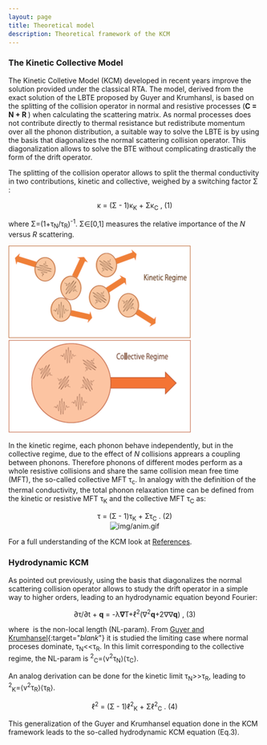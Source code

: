 ```yaml
---
layout: page
title: Theoretical model 
description: Theoretical framework of the KCM 
---
```


### The Kinetic Collective Model

The Kinetic Colletive Model (KCM) developed in recent years improve the solution provided under the classical RTA.
The model, derived from the exact solution of the LBTE proposed by Guyer and Krumhansl,
is based on the splitting of the collision operator in normal and resistive processes (<b>C = N + R </b>) when calculating the scattering matrix.
As normal processes does not contribute directly to thermal resistance but redistribute momentum over all the phonon distribution,
a suitable way to solve the LBTE is by using the basis that diagonalizes the normal scattering collision operator.
This diagonalization allows to solve the BTE without complicating drastically the form of the drift operator.

The splitting of the collision operator allows to split the thermal conductivity in two contributions, kinetic and collective, 
weighed by a switching factor &Sigma; :

<center>&kappa; = (&Sigma; - 1)&kappa;<sub>K</sub> + &Sigma;&kappa;<sub>C</sub> ,      (1)</center> 

where &Sigma;=(1+&tau;<sub>N</sub>/&tau;<sub>R</sub>)<sup>-1</sup>. &Sigma;&isin;[0,1] measures the relative importance
of the <i>N</i> versus <i>R</i> scattering.

![figkin](img/kinetic_regime.png) ![figcol](img/collective.png)

In the kinetic regime, each phonon behave independently, but in the collective regime, due to the effect
of <i>N</i> collisions apprears a coupling between phonons. Therefore phonons of different modes perform as a whole
resistive collisions and share the same collision mean free time (MFT), the so-called collective MFT &tau;<sub>c</sub>.
In analogy with the definition of the thermal conductivity, the total phonon relaxation time can be defined from the
kinetic or resistive MFT &tau;<sub>K</sub> and the collective MFT &tau;<sub>C</sub> as:

<center>&tau; = (&Sigma; - 1)&tau;<sub>K</sub> + &Sigma;&tau;<sub>C</sub> .      (2)</center>
<center><img class="ipsImage" src="https://physta.github.io/img/anim.gif" alt="img/anim.gif" width="400px" height="auto"></center>

For a full understanding of the KCM look at [References](https://physta.github.io/articles/).

### Hydrodynamic KCM 

As pointed out previously, using the basis that diagonalizes the normal scattering collision operator 
allows to study the drift operator in a simple way to higher orders, leading to an hydrodynamic equation beyond Fourier:

<center> &part;&tau;/&part;t + <b>q</b>
 = -&lambda;<b>&nabla;</b>T+&ell;<sup>2</sup>(&nabla;<sup>2</sup><b>q</b>+2&nabla;&nabla;<b>q</b>) ,      (3)</center>

where <math>&ell;</math> is the non-local length (NL-param). From [Guyer and Krumhansel](https://journals.aps.org/pr/abstract/10.1103/PhysRev.148.766){:target="_blank_"} it is studied
the limiting case where normal proceses dominate,  &tau;<sub>N</sub><<&tau;<sub>R</sub>. In this limit corresponding
to the collective regime, the NL-param is <math>&ell;<sup>2</sup><sub>C</sub>=&langle;v<sup>2</sup>&tau;<sub>N</sub>&rangle;&langle;&tau;<sub>C</sub>&rangle;</math>.

An analog derivation can be done for the kinetic limit &tau;<sub>N</sub>>>&tau;<sub>R</sub>, leading to <math>&ell;<sup>2</sup><sub>K</sub>=&langle;v<sup>2</sup>&tau;<sub>R</sub>&rangle;&langle;&tau;<sub>R</sub>&rangle;</math>.

<center>&ell;<sup>2</sup> = (&Sigma; - 1)&ell;<sup>2</sup><sub>K</sub> + &Sigma;&ell;<sup>2</sup><sub>C</sub> .      (4)</center>

This generalization of the Guyer and Krumhansel equation done in the KCM framework leads to the so-called hydrodynamic KCM equation (Eq.3).
